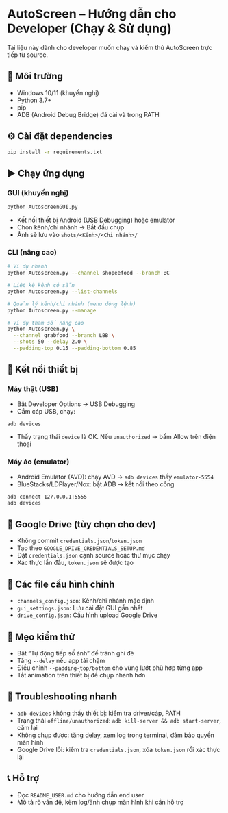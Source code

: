 # AutoScreen – Hướng dẫn cho Developer (Chạy & Sử dụng)

Tài liệu này dành cho developer muốn chạy và kiểm thử AutoScreen trực tiếp từ source.

## 🧱 Môi trường
- Windows 10/11 (khuyến nghị)
- Python 3.7+
- pip
- ADB (Android Debug Bridge) đã cài và trong PATH

## ⚙️ Cài đặt dependencies
```bash
pip install -r requirements.txt
```

## ▶️ Chạy ứng dụng
### GUI (khuyến nghị)
```bash
python AutoscreenGUI.py
```
- Kết nối thiết bị Android (USB Debugging) hoặc emulator
- Chọn kênh/chi nhánh → Bắt đầu chụp
- Ảnh sẽ lưu vào `shots/<Kênh>/<Chi nhánh>/`

### CLI (nâng cao)
```bash
# Ví dụ nhanh
python Autoscreen.py --channel shopeefood --branch BC

# Liệt kê kênh có sẵn
python Autoscreen.py --list-channels

# Quản lý kênh/chi nhánh (menu dòng lệnh)
python Autoscreen.py --manage

# Ví dụ tham số nâng cao
python Autoscreen.py \
  --channel grabfood --branch LBB \
  --shots 50 --delay 2.0 \
  --padding-top 0.15 --padding-bottom 0.85
```

## 📱 Kết nối thiết bị
### Máy thật (USB)
- Bật Developer Options → USB Debugging
- Cắm cáp USB, chạy:
```bash
adb devices
```
- Thấy trạng thái `device` là OK. Nếu `unauthorized` → bấm Allow trên điện thoại

### Máy ảo (emulator)
- Android Emulator (AVD): chạy AVD → `adb devices` thấy `emulator-5554`
- BlueStacks/LDPlayer/Nox: bật ADB → kết nối theo cổng
```bash
adb connect 127.0.0.1:5555
adb devices
```

## 🔐 Google Drive (tùy chọn cho dev)
- Không commit `credentials.json`/`token.json`
- Tạo theo `GOOGLE_DRIVE_CREDENTIALS_SETUP.md`
- Đặt `credentials.json` cạnh source hoặc thư mục chạy
- Xác thực lần đầu, `token.json` sẽ được tạo

## 🧩 Các file cấu hình chính
- `channels_config.json`: Kênh/chi nhánh mặc định
- `gui_settings.json`: Lưu cài đặt GUI gần nhất
- `drive_config.json`: Cấu hình upload Google Drive

## 🧪 Mẹo kiểm thử
- Bật “Tự động tiếp số ảnh” để tránh ghi đè
- Tăng `--delay` nếu app tải chậm
- Điều chỉnh `--padding-top/bottom` cho vùng lướt phù hợp từng app
- Tắt animation trên thiết bị để chụp nhanh hơn

## 🧰 Troubleshooting nhanh
- `adb devices` không thấy thiết bị: kiểm tra driver/cáp, PATH
- Trạng thái `offline/unauthorized`: `adb kill-server && adb start-server`, cắm lại
- Không chụp được: tăng delay, xem log trong terminal, đảm bảo quyền màn hình
- Google Drive lỗi: kiểm tra `credentials.json`, xóa `token.json` rồi xác thực lại

## 📞 Hỗ trợ
- Đọc `README_USER.md` cho hướng dẫn end user
- Mô tả rõ vấn đề, kèm log/ảnh chụp màn hình khi cần hỗ trợ
